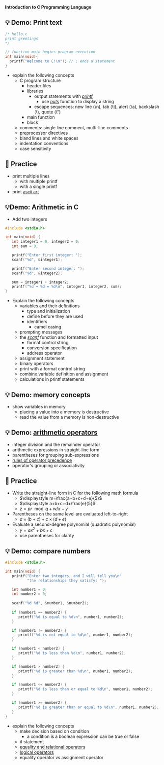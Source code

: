 __Introduction to C Programming Language__

💡 Demo: Print text
---
```c
/* hello.c
print greetings
*/

// function main begins program execution
int main(void){
  printf("Welcome to C!\n"); // ; ends a statement
}
```
- explain the following concepts
  - C program structure
    - header files
    - libraries
      - output statements with [_printf_](https://cplusplus.com/reference/cstdio/printf/)
        - use [_puts_](https://en.cppreference.com/w/cpp/io/c/puts) function to display a string
      - escape sequences: new line (\\n), tab (\\t), alert (\\a), backslash (\\), quote (\\")
    - main function
    - block
  - comments: single line comment, multi-line comments
  - preprocessor directives
  - bland lines and white spaces
  - indentation conventions
  - case sensitivity


📝 Practice
---
- print multiple lines
  - with multiple printf
  - with a single printf
- print [ascii art](https://www.asciiart.eu/)


💡Demo: Arithmetic in C
---
- Add two integers

```c
#include <stdio.h>

int main(void) {
   int integer1 = 0, integer2 = 0;
   int sum = 0; 

   printf("Enter first integer: ");
   scanf("%d", &integer1);

   printf("Enter second integer: "); 
   scanf("%d", &integer2);

   sum = integer1 + integer2; 
   printf("%d + %d = %d\n", integer1, integer2, sum); 
}
```
- Explain the following concepts
  - variables and their definitions
    - type and initialization
    - define before they are used
    - identifiers
      - camel casing
  - prompting messages
  - the [_scanf_](https://cplusplus.com/reference/cstdio/scanf/) function and formatted input
    - format control string
    - conversion specification
    - address operator
  - assignment statement
  - binary operators
  - print with a format control string
  - combine variable definition and assignment
  - calculations in printf statements


💡 Demo: memory concepts
---
- show variables in memory
  - placing a value into a memory is destructive
  - read the value from a memory is non-destructive


💡 Demo: [arithmetic operators](https://en.cppreference.com/w/c/language/operator_arithmetic)
---
- integer division and the remainder operator
- arithmetic expressions in straight-line form
- parentheses for grouping sub-expressions
- [rules of operator precedence](https://en.cppreference.com/w/c/language/operator_precedence)
- operator's grouping or associativity


📝 Practice
---
- Write the straight-line form in C for the following math formula
  - $\displaystyle m=\frac{a+b+c+d+e}{5}$
  - $\displaystyle a+b+c+d+\frac{e}{5}$
  - $\displaystyle z=pr\mod q + w/x -y$
- Parentheses on the same level are evaluated left-to-right
  - $\displaystyle a×(b+c)+c×(d+e)$
- Evaluate a second-degree polynomial (quadratic polynomial)
  - $\displaystyle y=ax^2 + bx +c$
  - use parentheses for clarity


💡 Demo: compare numbers
---
```c
#include <stdio.h>

int main(void) {
   printf("Enter two integers, and I will tell you\n"
          "the relationships they satisfy: ");

   int number1 = 0; 
   int number2 = 0; 
   
   scanf("%d %d", &number1, &number2); 
   
   if (number1 == number2) {                          
      printf("%d is equal to %d\n", number1, number2);
   } 

   if (number1 != number2) {
      printf("%d is not equal to %d\n", number1, number2);
   } 

   if (number1 < number2) {
      printf("%d is less than %d\n", number1, number2);
   } 

   if (number1 > number2) {
      printf("%d is greater than %d\n", number1, number2);
   } 

   if (number1 <= number2) {
      printf("%d is less than or equal to %d\n", number1, number2);
   } 

   if (number1 >= number2) {
      printf("%d is greater than or equal to %d\n", number1, number2);
   } 
} 
```
- explain the following concepts
  - make decision based on condition
    - a condition is a boolean expression can be true or false
  - if statement
  - [equality and relational operators](https://en.cppreference.com/w/c/language/operator_comparison)
  - [logical operators](https://en.cppreference.com/w/c/language/operator_logical)
  - equality operator vs assignment operator